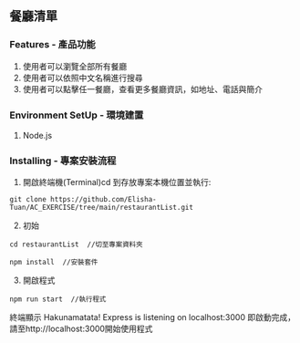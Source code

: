 
## 餐廳清單

### Features - 產品功能
1. 使用者可以瀏覽全部所有餐廳
2. 使用者可以依照中文名稱進行搜尋
3. 使用者可以點擊任一餐廳，查看更多餐廳資訊，如地址、電話與簡介

### Environment SetUp - 環境建置
1. Node.js

### Installing - 專案安裝流程
1. 開啟終端機(Terminal)cd 到存放專案本機位置並執行:

`git clone https://github.com/Elisha-Tuan/AC_EXERCISE/tree/main/restaurantList.git`

2. 初始

`cd restaurantList  //切至專案資料夾`

`npm install  //安裝套件`

3. 開啟程式

`npm run start  //執行程式`

終端顯示 Hakunamatata! Express is listening on localhost:3000 即啟動完成，請至http://localhost:3000開始使用程式